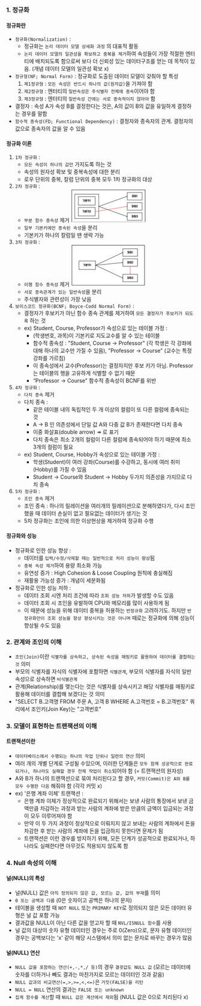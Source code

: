 
```table-of-contents
```

### 1. 정규화
#### 정규화란
- `정규화(Normalization)` : 
	- 정규화는 `논리 데이터 모델 상세화 과정` 의 대표적 활동
	- `논리 데이터 모델의 일관성을 확보하고 중복을 제거`하여 속성들이 가장 적절한 엔터티에 배치되도록 함으로써 보다 더 신뢰성 있는 데이터구조를 얻는 데 목적이 있음. (개념 데이터 모델의 일관성 확보 x)
- `정규형(NF; Normal Form)` : 정규화로 도출된 데이터 모델이 갖춰야 할 특성
	1) `제1정규형` : `모든 속성은 반드시 하나의 값(원자값)`을 가져야 함
	2) `제2정규형` : 엔터티의 `일반속성은 주식별자 전체에 종속`이어야 함
	3) `제3정규형` : 엔터티의 `일반속성 간에는 서로 종속적이지 않아야` 함
- 결정자 : 속성 A가 속성 B를 결정한다는 것은, A의 값이 B의 값을 유일하게 결정하는 경우를 말함
- `함수적 종속성(FD; Functional Dependency)` : 결정자와 종속자의 관계. 결정자의 값으로 종속자의 값을 알 수 있음

#### 정규화 이론
1) `1차 정규화` : 
	- `모든 속성이 하나의 값만` 가지도록 하는 것
	- 속성의 원자성 확보 및 중복속성에 대한 분리
	- 로우 단위의 중복, 칼럼 단위의 중복 모두 1차 정규화의 대상
2) `2차 정규화` : 
	- `부분 함수 종속성` 제거
		![](./attached_files/3.png)
	- `일부 기본키에만 종속된 속성`을 분리
	- 기본키가 하나의 칼럼일 땐 생략 가능
3) `3차 정규화` : 
	- `이행 함수 종속성` 제거
		![](./attached_files/4.png)
	- `서로 종속관계가 있는 일반속성`을 분리
	- 주식별자와 관련성이 가장 낮음
4) `보이스코드 정규화(BCNF; Boyce-Codd Normal Form)` : 
	- 결정자가 후보키가 아닌 함수 종속 관계를 제거하여 `모든 결정자가 후보키가 되도록` 하는 것
	- ex) Student, Course, Professor가 속성으로 있는 테이블 가정 : 
		- (학생번호, 과목)이 기본키로 지도교수를 알 수 있는 테이블
		- 함수적 종속성 : "Student, Course -> Professor" (각 학생은 각 강좌에 대해 하나의 교수만 가질 수 있음), "Professor -> Course" (교수는 특정 강좌를 가르침)
		- 이 종속성에서 교수(Professor)는 결정자지만 후보 키가 아님. Professor는 테이블의 행을 고유하게 식별할 수 없기 때문
		- “Professor -> Course" 함수적 종속성이 BCNF를 위반
5) `4차 정규화` : 
	- `다치 종속` 제거
	- 다치 종속 : 
		- 같은 테이블 내의 독립적인 두 개 이상의 컬럼이 또 다른 컬럼에 종속되는 것
		- A → B 인 의존성에서 단일 값 A와 다중 값 B가 존재한다면 다치 종속
		- 이중 화살표(double arrow) ↠ 로 표기
		- 다치 종속은 최소 2개의 컬럼이 다른 컬럼에 종속되어야 하기 때문에 최소 3개의 컬럼이 필요
	- ex) Student, Course, Hobby가 속성으로 있는 테이블 가정 : 
		- 학생(Student)이 여러 강좌(Course)를 수강하고, 동시에 여러 취미(Hobby)를 가질 수 있음
		- Student -> Course와 Student -> Hobby 두가지 의존성을 가지므로 다치 종속
6) `5차 정규화` : 
	- `조인 종속` 제거
	- 조인 종속 : 하나의 릴레이션을 여러개의 릴레이션으로 분해하였다가, 다시 조인했을 때 데이터 손실이 없고 필요없는 데이터가 생기는 것
	- 5차 정규화는 조인에 의한 이상현상을 제거하여 정규화 수행

#### 정규화와 성능
- 정규화로 인한 성능 향상 : 
	- 데이터를 `입력/수정/삭제할 때는 일반적으로 처리 성능이 향상`됨
	- `중복 속성 제거`하여 용량 최소화 가능
	- 유연성 증가 : High Cohesion & Loose Coupling 원칙에 충실해짐
	- 재활용 가능성 증가 : 개념이 세분화됨
- 정규화로 인한 성능 저하 : 
	- 데이터 조회 시엔 처리 조건에 따라 `조회 성능 저하`가 발생할 수도 있음
	- 데이터 조회 시 조인을 유발하여 CPU와 메모리를 많이 사용하게 됨
	- 이 때문에 성능을 위해 데이터 중복을 허용하는 `반정규화` 고려하기도. 하지만 `반정규화만이 조회 성능을 항상 향상시키는 것은 아니며` 때로는 정규화에 의해 성능이 향상될 수도 있음

### 2. 관계와 조인의 이해
- `조인(Join)`이란 `식별자를 상속하고, 상속된 속성을 매핑키로 활용하여 데이터를 결합하는 것` 의미
- 부모의 식별자를 자식의 식별자에 포함하면 `식별관계`, 부모의 식별자를 자식의 일반속성으로 상속하면 `비식별관계`
- 관계(Relationship)를 맺는다는 것은 식별자를 상속시키고 해당 식별자를 매핑키로 활용해 데이터를 결합해 보겠다는 것 의미
- "SELECT B.고객명 FROM 주문 A, 고객 B WHERE A.고객번호 = B.고객번호" 쿼리에서 조인키(Join Key)는 "고객번호"

### 3. 모델이 표현하는 트랜잭션의 이해
#### 트랜잭션이란
- `데이터베이스에서 수행되는 하나의 작업 단위나 일련의 연산` 의미
- 여러 개의 개별 단계로 구성될 수있으며, 이러한 단계들은 `모두 함께 성공적으로 완료되거나, 하나라도 실패할 경우 전체 작업이 취소`되어야 함 (= 트랜잭션의 원자성)
- A와 B가 하나의 트랜잭션으로 묶여 처리된다고 할 경우, `커밋(Commit)은 A와 B를 모두 수행한 다음` 해줘야 함 (각각 커밋 x)
- ex) '은행 계좌 이체' 트랜잭션 : 
	- 은행 계좌 이체가 정상적으로 완료되기 위해서는 보낸 사람의 통장에서 보낸 금액만큼 차감하는 과정과 받는 사람의 계좌에 받은 만큼의 금액이 입금되는 과정이 모두 이루어져야 함
	- 만약 이 두 가지 과정이 정상적으로 이뤄지지 않고 보내는 사람의 계좌에서 돈을 차감한 후 받는 사람의 계좌에 돈을 입금하지 못한다면 문제가 됨
	- 트랜잭션은 이런 경우를 방지하기 위해, 모든 단계가 성공적으로 완료되거나, 하나라도 실패한다면 아무것도 적용되지 않도록 함

### 4. Null 속성의 이해
#### 널(NULL)의 특성
- 널(NULL) 값은 `아직 정의되지 않은 값, 모르는 값, 값의 부재`를 의미
- `0 또는 공백과 다름` (0은 숫자이고 공백은 하나의 문자)
- 테이블을 생성할 때 `NOT NULL` 또는 `PRIMARY KEY`로 정의되지 않은 모든 데이터 유형은 널 값 포함 가능
- 결과값을 NULL이 아닌 다른 값을 얻고자 할 때 `NVL/ISNULL 함수`를 사용
- 널 값의 대상이 숫자 유형 데이터인 경우는 주로 0(Zero)으로, 문자 유형 데이터인 경우는 공백보다는 'x' 같이 해당 시스템에서 의미 없는 문자로 바꾸는 경우가 많음

#### 널(NULL) 연산
- `NULL 값을 포함하는 연산(+,-,*,/ 등)`의 경우 `결괏값도 NULL 값` (모르는 데이터에  숫자를 더하거나 빼도 결과는 마찬가지로 모르는 데이터인 것과 같음)
- `NULL 값과의 비교연산(=,>,>=,<,<=)`은 `거짓(FALSE)을 리턴`
- `NULL = NULL` 연산의 결과는 `FALSE 또는 unknown`
- `집계 함수를 계산`할 때 `NULL 값은 계산에서 제외`됨 (NULL 값은 0으로 처리된다 x)
